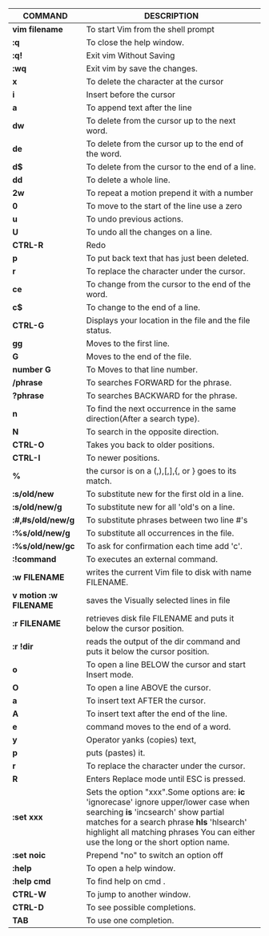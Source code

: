 |COMMAND|DESCRIPTION|
|-----------|-----------|
|**vim filename**|To start Vim from the shell prompt|
|**:q**|To close the help window.|
|**:q!**|Exit vim Without Saving|
|**:wq**|Exit vim by save the changes.|
|**x**|To delete the character at the cursor|
|**i**|Insert before the cursor|
|**a**|To append text after the line|
|**dw**|To delete from the cursor up to the next word.|
|**de**|To delete from the cursor up to the end of the word.|
|**d$**|To delete from the cursor to the end of a line.|
|**dd**|To delete a whole line.|
|**2w**|To repeat a motion prepend it with a number|
|**0**|To move to the start of the line use a zero|
|**u**|To undo previous actions.|
|**U**|To undo all the changes on a line.|
|**CTRL-R**|Redo|
|**p** |To put back text that has just been deleted.|
|**r**|To replace the character under the cursor.|
|**ce**|To change from the cursor to the end of the word.|
|**c$**|To change to the end of a line.|
|**CTRL-G**|Displays your location in the file and the file status.|
|**gg** |Moves to the first line.|
|**G** |Moves to the end of the file.|
|**number G**|To Moves to that line number.|
|**/phrase**|To searches FORWARD for the phrase.|
|**?phrase**|To searches BACKWARD for the phrase.|
|**n**|To find the next occurrence in the same direction(After a search type).
|**N**|To search in the opposite direction.|
|**CTRL-O**|Takes you back to older positions.|
|**CTRL-I**|To newer positions.|
|**%**|the cursor is on a (,),[,],{, or } goes to its match.|
|**:s/old/new**|To substitute new for the first old in a line.|
|**:s/old/new/g**|To substitute new for all 'old's on a line.|
|**:#,#s/old/new/g** |To substitute phrases between two line #'s|
|**:%s/old/new/g**|To substitute all occurrences in the file.|
|**:%s/old/new/gc** |To ask for confirmation each time add 'c'.|
|**:!command**|To executes an external command.|
|**:w FILENAME**|writes the current Vim file to disk with name FILENAME.|
|**v  motion :w FILENAME**|saves the Visually selected lines in file|
|**:r FILENAME**|retrieves disk file FILENAME and puts it below the cursor position.|
|**:r !dir**|reads the output of the dir command and puts it below the cursor position.|
|**o**|To open a line BELOW the cursor and start Insert mode.|
|**O**|To open a line ABOVE the cursor.|
|**a**|To insert text AFTER the cursor.|
|**A**|To insert text after the end of the line.|
|**e**|command moves to the end of a word.|
|**y**|Operator yanks (copies) text,  
|**p** |puts (pastes) it.|
|**r**|To replace the character under the cursor.|
|**R**| Enters Replace mode until  ESC  is pressed.|
|**:set xxx**|Sets the option "xxx".Some options are: **ic** 'ignorecase' ignore upper/lower case when searching **is** 'incsearch'	show partial matches for a search phrase **hls** 'hlsearch'	highlight all matching phrases You can either use the long or the short option name.|
|**:set noic**|Prepend "no" to switch an option off|
|**:help**| To open a help window.|
|**:help cmd**|To find help on cmd .|
|**CTRL-W**|To jump to another window.|
|**CTRL-D**|To see possible completions.|
|**TAB**|To use one completion.|
